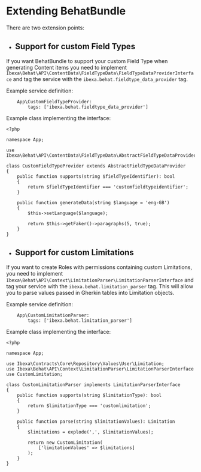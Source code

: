# Extending BehatBundle

There are two extension points:
- ## Support for custom Field Types
If you want BehatBundle to support your custom Field Type when generating Content items you need to implement `Ibexa\Behat\API\ContentData\FieldTypeData\FieldTypeDataProviderInterface` and tag the service with the `ibexa.behat.fieldtype_data_provider` tag.

Example service definition:
```
    App\CustomFieldTypeProvider:
        tags: ['ibexa.behat.fieldtype_data_provider']
```
Example class implementing the interface:
```
<?php

namespace App;

use Ibexa\Behat\API\ContentData\FieldTypeData\AbstractFieldTypeDataProvider;

class CustomFieldTypeProvider extends AbstractFieldTypeDataProvider
{
    public function supports(string $fieldTypeIdentifier): bool
    {
        return $fieldTypeIdentifier === 'customfieldtypeidentifier';
    }

    public function generateData(string $language = 'eng-GB')
    {
        $this->setLanguage($language);

        return $this->getFaker()->paragraphs(5, true);
    }
}
```

- ## Support for custom Limitations
If you want to create Roles with permissions containing custom Limitations, you need to implement `Ibexa\Behat\API\Context\LimitationParser\LimitationParserInterface` and tag your service with the `ibexa.behat.limitation_parser` tag. This will allow you to parse values passed in Gherkin tables into Limitation objects.

Example service definition:
```
    App\CustomLimitationParser:
        tags: ['ibexa.behat.limitation_parser']
```
Example class implementing the interface:
```
<?php

namespace App;

use Ibexa\Contracts\Core\Repository\Values\User\Limitation;
use Ibexa\Behat\API\Context\LimitationParser\LimitationParserInterface
use CustomLimitation;

class CustomLimitationParser implements LimitationParserInterface
{
    public function supports(string $limitationType): bool
    {
        return $limitationType === 'customlimitation';
    }

    public function parse(string $limitationValues): Limitation
    {
        $limitations = explode(',', $limitationValues);

        return new CustomLimitation(
            ['limitationValues' => $limitations]
        );
    }
}
```
